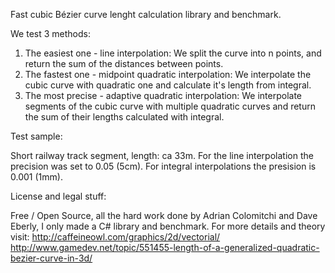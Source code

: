 ﻿Fast cubic Bézier curve lenght calculation library and benchmark.

We test 3 methods:
1. The easiest one - line interpolation: We split the curve into n points, and return the sum of the distances between points.
2. The fastest one - midpoint quadratic interpolation: We interpolate the cubic curve with quadratic one and calculate it's length from integral.
3. The most precise - adaptive quadratic interpolation: We interpolate segments of the cubic curve with multiple quadratic curves
   and return the sum of their lengths calculated with integral.

Test sample:

Short railway track segment, length: ca 33m.
For the line interpolation the precision was set to 0.05 (5cm).
For integral interpolations the presision is 0.001 (1mm).

License and legal stuff:

Free / Open Source, all the hard work done by Adrian Colomitchi and Dave Eberly, I only made a C# library and benchmark.
For more details and theory visit:
http://caffeineowl.com/graphics/2d/vectorial/
http://www.gamedev.net/topic/551455-length-of-a-generalized-quadratic-bezier-curve-in-3d/